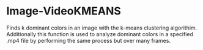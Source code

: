# Image-VideoKMEANS
Finds k dominant colors in an image with the k-means clustering algorithim. Additionally this function is used to analyze dominant colors in a specified .mp4 file by performing the same process but over many frames.
